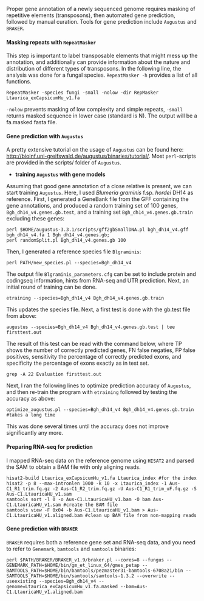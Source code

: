 Proper gene annotation of a newly sequenced genome requires masking of repetitive elements (transposons), then automated gene prediction, followed by manual curation. Tools for gene prediction include `Augustus` and `BRAKER`. 

#### Masking repeats with `RepeatMasker`
This step is important to label transposable elements that might mess up the annotation, and additionally can provide information about the nature and distribution of different types of transposons. In the following line, the analysis was done for a fungal species. `RepeatMasker -h` provides a list of all functions. 
```ShellSession
RepeatMasker -species fungi -small -nolow -dir RepMasker Ltaurica_exCapsicumHu_v1.fa
```
`-nolow` prevents masking of low complexity and simple repeats, `-small` returns masked sequence in lower case (standard is N). The output will be a fa.masked fasta file. 

#### Gene prediction with `Augustus`
A pretty extensive tutorial on the usage of `Augustus` can be found here: http://bioinf.uni-greifswald.de/augustus/binaries/tutorial/. Most `perl`-scripts are provided in the scripts/ folder of `Augustus`. 

   - **training `Augustus` with gene models**

Assuming that good gene annotation of a close relative is present, we can start training `Augustus`. Here, I used *Blumeria graminis* f.sp. *hordei* DH14 as reference. First, I generated a GeneBank file from the GFF containing the gene annotations, and produced a random training set of 100 genes, `Bgh_dh14_v4.genes.gb.test`, and a training set `Bgh_dh14_v4.genes.gb.train` excluding these genes:
```ShellSession
perl $HOME/augustus-3.3.1/scripts/gff2gbSmallDNA.pl bgh_dh14_v4.gff bgh_dh14_v4.fa 1 Bgh_dh14_v4.genes.gb;
perl randomSplit.pl Bgh_dh14_v4.genes.gb 100
```
Then, I generated a reference species file `Blgraminis`:
```ShellSession
perl PATH/new_species.pl --species=Bgh_dh14_v4
```
The output file `Blgraminis_parameters.cfg` can be set to include protein and codingseq information, hints from RNA-seq and UTR prediction. 
Next, an initial round of training can be done.
```ShellSession
etraining --species=Bgh_dh14_v4 Bgh_dh14_v4.genes.gb.train
```
This updates the species file. Next, a first test is done with the gb.test file from above:
```ShellSession
augustus --species=Bgh_dh14_v4 Bgh_dh14_v4.genes.gb.test | tee firsttest.out
```
The result of this test can be read with the command below, where TP shows the number of correctly predicted genes, FN false negaties, FP false positives, sensitivity the percentage of correctly predicted exons, and specificity the percentage of exons exactly as in test set.
```ShellSession
grep -A 22 Evaluation firsttest.out
```
Next, I ran the following lines to optimize prediction accuracy of `Augustus`, and then re-train the program with `etraining` followed by testing the accuracy as above:
```ShellSession
optimize_augustus.pl --species=Bgh_dh14_v4 Bgh_dh14_v4.genes.gb.train #takes a long time
```
This was done several times until the accuracy does not improve significantly any more. 

#### Preparing RNA-seq for prediction

I mapped RNA-seq data on the reference genome using `HISAT2` and parsed the SAM to obtain a BAM file with only aligning reads.
```ShellSession
hisat2-build Ltaurica_exCapsicumHu_v1.fa Ltaurica_index #for the index
hisat2 -p 8 --max-intronlen 1000 -k 10 -x Ltaurica_index -1 Aus-C1_R1_trim.fq.gz -2 Aus-C1_R2_trim.fq.gz -U Aus-C1_R1_trim_uF.fq.gz -S Aus-C1.LtauricaHU_v1.sam
samtools sort -l 0 -o Aus-C1.LtauricaHU_v1.bam -O bam Aus-C1.LtauricaHU_v1.sam #create the BAM file
samtools view -F 0x04 -b Aus-C1.LtauricaHU_v1.bam > Aus-C1.LtauricaHU_v1.aligned.bam #clean up BAM file from non-mapping reads
```

#### Gene prediction with `BRAKER`

`BRAKER` requires both a reference gene set and RNA-seq data, and you need to refer to `Genemark`, `bamtools` and `samtools` binaries:
```ShellSession
perl $PATH/BRAKER/BRAKER_v1.9/braker.pl --cores=8 --fungus --GENEMARK_PATH=$HOME/bin/gm_et_linux_64/gmes_petap --BAMTOOLS_PATH=$HOME/bin/bamtools/pezmaster31-bamtools-6708a21/bin --SAMTOOLS_PATH=$HOME/bin/samtools/samtools-1.3.2 --overwrite --useexisting --species=Bgh_dh14_v4 --genome=Ltaurica_exCapsicumHu_v1.fa.masked --bam=Aus-C1.LtauricaHU_v1.aligned.bam
```
